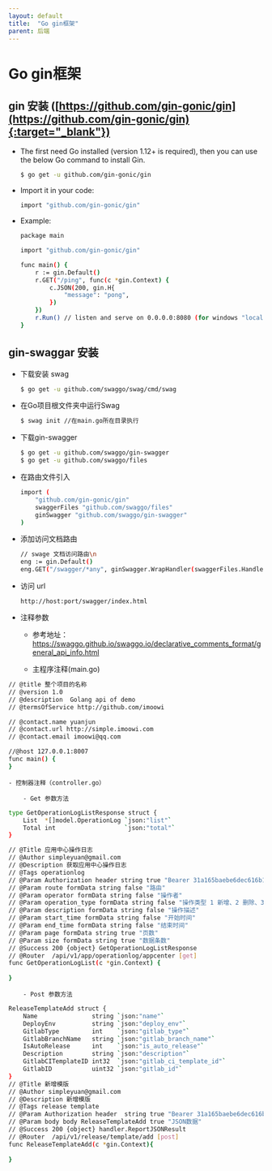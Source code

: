 ```yaml
---
layout: default
title:  "Go gin框架"
parent: 后端
---
```


# Go gin框架

## gin 安装 ([https://github.com/gin-gonic/gin](https://github.com/gin-gonic/gin){:target="_blank"})

- The first need Go installed (version 1.12+ is required), then you can use the below Go command to install Gin.
	
	```bash
	$ go get -u github.com/gin-gonic/gin
	```

- Import it in your code:

	```bash
	import "github.com/gin-gonic/gin"

	```

- Example:

	```bash
	package main

	import "github.com/gin-gonic/gin"

	func main() {
		r := gin.Default()
		r.GET("/ping", func(c *gin.Context) {
			c.JSON(200, gin.H{
				"message": "pong",
			})
		})
		r.Run() // listen and serve on 0.0.0.0:8080 (for windows "localhost:8080")
	}
	```

## gin-swaggar 安装

- 下载安装 swag

	```bash
	$ go get -u github.com/swaggo/swag/cmd/swag
	
	```

- 在Go项目根文件夹中运行Swag
	
	```bash
	$ swag init //在main.go所在目录执行
	
	```

- 下载gin-swagger
	```bash
	$ go get -u github.com/swaggo/gin-swagger
	$ go get -u github.com/swaggo/files
	```
- 在路由文件引入
	```bash
	import (
		"github.com/gin-gonic/gin"
		swaggerFiles "github.com/swaggo/files"
		ginSwagger "github.com/swaggo/gin-swagger"
	)

	```
- 添加访问文档路由
	```bash
	// swage 文档访问路由\n
	eng := gin.Default()
	eng.GET("/swagger/*any", ginSwagger.WrapHandler(swaggerFiles.Handler))

	```	

- 访问 url
	```
	http://host:port/swagger/index.html

	```

- 注释参数

	- 参考地址：
		https://swaggo.github.io/swaggo.io/declarative_comments_format/general_api_info.html

	- 主程序注释(main.go)
```bash
// @title 整个项目的名称
// @version 1.0 
// @description  Golang api of demo
// @termsOfService http://github.com/imoowi

// @contact.name yuanjun
// @contact.url http://simple.imoowi.com
// @contact.email imoowi@qq.com

//@host 127.0.0.1:8007
func main() {
}

```
	- 控制器注释（controller.go）

		- Get 参数方法
```bash
type GetOperationLogListResponse struct {
    List  *[]model.OperationLog `json:"list"`
    Total int                   `json:"total"`
}

// @Title 应用中心操作日志
// @Author simpleyuan@gmail.com
// @Description 获取应用中心操作日志
// @Tags operationlog
// @Param Authorization	header string true "Bearer 31a165baebe6dec616b1f8f3207b4273"
// @Param route formData string false "路由"
// @Param operator formData string false "操作者"
// @Param operation_type formData string false "操作类型 1 新增、2 删除、3 更新"
// @Param description formData string false "操作描述"
// @Param start_time formData string false "开始时间"
// @Param end_time formData string false "结束时间"
// @Param page formData string true "页数"
// @Param size formData string true "数据条数"
// @Success 200 {object} GetOperationLogListResponse
// @Router	/api/v1/app/operationlog/appcenter [get]
func GetOperationLogList(c *gin.Context) {
    
}

```	
	
		- Post 参数方法
```bash
ReleaseTemplateAdd struct {
    Name               string `json:"name"`
    DeployEnv          string `json:"deploy_env"`
    GitlabType         int    `json:"gitlab_type"`
    GitlabBranchName   string `json:"gitlab_branch_name"`
    IsAutoRelease      int    `json:"is_auto_release"`
    Description        string `json:"description"`
    GitlabCITemplateID int32  `json:"gitlab_ci_template_id"`
    GitlabID           uint32 `json:"gitlab_id"`
}
// @Title 新增模版
// @Author simpleyuan@gmail.com
// @Description 新增模版
// @Tags release template
// @Param Authorization	header	string true "Bearer 31a165baebe6dec616b1f8f3207b4273"
// @Param body body	ReleaseTemplateAdd true "JSON数据"
// @Success 200 {object} handler.ReportJSONResult
// @Router	/api/v1/release/template/add [post]
func ReleaseTemplateAdd(c *gin.Context){
    
}

```		

